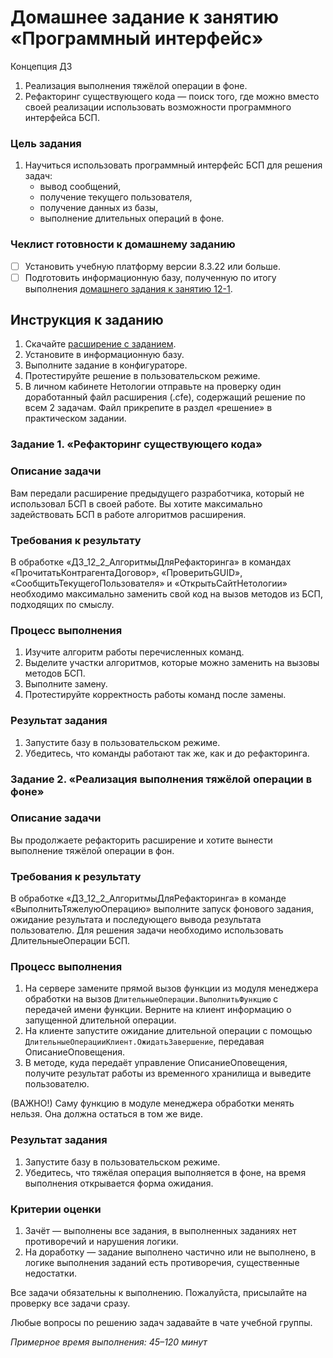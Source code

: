 # Домашнее задание к занятию «Программный интерфейс»

Концепция ДЗ
1. Реализация выполнения тяжёлой операции в фоне.
2. Рефакторинг существующего кода — поиск того, где можно вместо своей реализации использовать возможности программного интерфейса БСП.


### Цель задания

1. Научиться использовать программный интерфейс БСП для решения задач:
    - вывод сообщений,
    - получение текущего пользователя,
    - получение данных из базы,
    - выполнение длительных операций в фоне.

### Чеклист готовности к домашнему заданию

- [ ] Установить учебную платформу версии 8.3.22 или больше.
- [ ] Подготовить информационную базу, полученную по итогу выполнения [домашнего задания к занятию 12-1](homework-12-1.md).

## Инструкция к заданию

1. Скачайте [расширение с заданием](homework-12-2.cfe).
2. Установите в информационную базу.
3. Выполните задание в конфигураторе.
4. Протестируйте решение в пользовательском режиме.
5. В личном кабинете Нетологии отправьте на проверку один доработанный файл расширения (.cfe), содержащий решение по всем 2 задачам. Файл прикрепите в раздел «решение» в практическом задании.

### Задание 1. «Рефакторинг существующего кода»

### Описание задачи
Вам передали расширение предыдущего разработчика, который не использовал БСП в своей работе. Вы хотите максимально задействовать БСП в работе алгоритмов расширения.

### Требования к результату
В обработке «ДЗ_12_2_АлгоритмыДляРефакторинга» в командах «ПрочитатьКонтрагентаДоговор», «ПроверитьGUID», «СообщитьТекущегоПользователя» и «ОткрытьСайтНетологии» необходимо максимально заменить свой код на вызов методов из БСП, подходящих по смыслу.

### Процесс выполнения
1. Изучите алгоритм работы перечисленных команд.
2. Выделите участки алгоритмов, которые можно заменить на вызовы методов БСП.
3. Выполните замену.
4. Протестируйте корректность работы команд после замены.

### Результат задания
1. Запустите базу в пользовательском режиме.
2. Убедитесь, что команды работают так же, как и до рефакторинга.

### Задание 2. «Реализация выполнения тяжёлой операции в фоне»

### Описание задачи
Вы продолжаете рефакторить расширение и хотите вынести выполнение тяжёлой операции в фон.

### Требования к результату
В обработке «ДЗ_12_2_АлгоритмыДляРефакторинга» в команде «ВыполнитьТяжелуюОперацию» выполните запуск фонового задания, ожидание результата и последующего вывода результата пользователю. Для решения задачи необходимо использовать ДлительныеОперации БСП.

### Процесс выполнения
1. На сервере замените прямой вызов функции из модуля менеджера обработки на вызов `ДлительныеОперации.ВыполнитьФункцию` с передачей имени функции. Верните на клиент информацию о запущенной длительной операции.
2. На клиенте запустите ожидание длительной операции с помощью `ДлительныеОперацииКлиент.ОжидатьЗавершение`, передавая ОписаниеОповещения.
3. В методе, куда передаёт управление ОписаниеОповещения, получите результат работы из временного хранилища и выведите пользователю.

(ВАЖНО!) Саму функцию в модуле менеджера обработки менять нельзя. Она должна остаться в том же виде.

### Результат задания
1. Запустите базу в пользовательском режиме.
2. Убедитесь, что тяжёлая операция выполняется в фоне, на время выполнения открывается форма ожидания.

### Критерии оценки

1. Зачёт — выполнены все задания, в выполненных заданиях нет противоречий и нарушения логики. 
2. На доработку — задание выполнено частично или не выполнено, в логике выполнения заданий есть противоречия, существенные недостатки.

Все задачи обязательны к выполнению. Пожалуйста, присылайте на проверку все задачи сразу.

Любые вопросы по решению задач задавайте в чате учебной группы.

*Примерное время выполнения: 45–120 минут*
